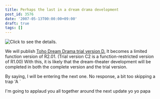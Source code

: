 ```yaml
---
title: Perhaps the last in a dream drama development
post_id: 3576
date: '2007-05-13T00:00:00+09:00'
draft: true
tags: []
---
```


![Click to see the details.](https://danmaq.com/!/thC/thC_SS14.jpg)

We will publish [Toho Dream Drama trial version D.](https://danmaq.com/!/thC/) It becomes a limited function version of R2.01. (Trial version C2 is a function-restricted version of R1.00) With this, it is likely that the dream-theater development will be completed in both the complete version and the trial version.

By saying, I will be entering the next one. No response, a bit too skipping a trap 'A `

I'm going to applaud you all together around the next update yo yo papa
